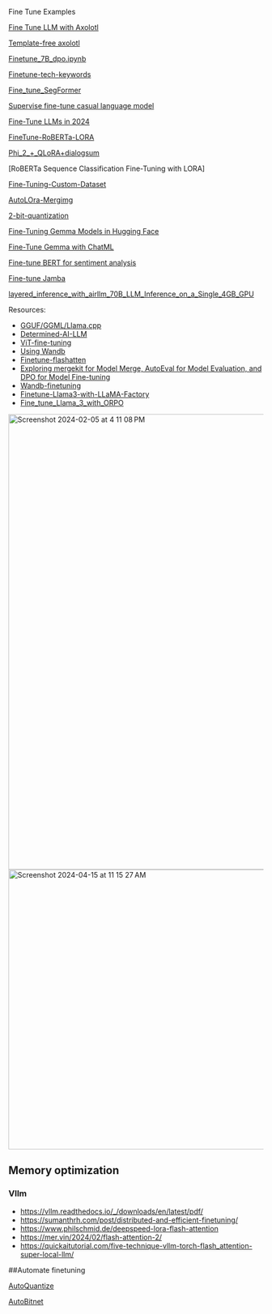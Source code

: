 Fine Tune Examples

[Fine Tune LLM with Axolotl](https://github.com/andysingal/llm-course/blob/main/llama_finetune/Fine_tune_LLMs_with_Axolotl.ipynb)

[Template-free axolotl](https://hamel.dev/notes/llm/finetuning/09_template_free.html)

[Finetune_7B_dpo.ipynb](https://github.com/andysingal/llm-course/blob/main/llama_finetune/Finetune_7B_dpo.ipynb)

[Finetune-tech-keywords](https://github.com/andysingal/llm-course/blob/main/llama_finetune/finetune_tech_keywords.ipynb)

[Fine_tune_SegFormer](https://github.com/andysingal/llm-course/blob/main/llama_finetune/Fine_tune_SegFormer_on_custom_dataset.ipynb)

[Supervise fine-tune casual language model](https://www.kaggle.com/code/aisuko/supervise-fine-tune-casual-language-model)

[Fine-Tune LLMs in 2024](https://www.determined.ai/blog/llm-finetuning)

[FineTune-RoBERTa-LORA](https://new.qq.com/rain/a/20240213A02E8M00)

[Phi_2_+_QLoRA+dialogsum](https://github.com/andysingal/llm-course/blob/main/llama_finetune/Phi_2_%2B_QLoRA%2Bdialogsum.ipynb)

[RoBERTa Sequence Classification Fine-Tuning with LORA]

[Fine-Tuning-Custom-Dataset](https://github.com/andysingal/llm-course/blob/main/llama_finetune/fine-tuning-custom-dataset.ipynb)

[AutoLOra-Mergimg](https://github.com/andysingal/llm-course/blob/main/llama_finetune/%F0%9F%A7%9C_AutoLoRAMerging_(Ties%2C_Dare%2C_MagnitudePrune).ipynb) 

[2-bit-quantization](https://github.com/andysingal/llm-course/blob/main/llama_finetune/2_bit_Quantization.ipynb)

[Fine-Tuning Gemma Models in Hugging Face](https://github.com/andysingal/llm-course/blob/main/llama_finetune/examples_notebook_sft_peft.ipynb)

[Fine-Tune Gemma with ChatML](https://github.com/andysingal/llm-course/blob/main/llama_finetune/gemma-lora-example.ipynb)

[Fine-tune BERT for sentiment analysis](https://skimai.com/fine-tuning-bert-for-sentiment-analysis/)

[Fine-tune Jamba](https://github.com/andysingal/llm-course/blob/main/llama_finetune/fine_tune_Jamba.ipynb)

[layered_inference_with_airllm_70B_LLM_Inference_on_a_Single_4GB_GPU](https://github.com/andysingal/llm-course/blob/main/llama_finetune/notebooks/layered_inference_with_airllm_70B_LLM_Inference_on_a_Single_4GB_GPU.ipynb) 




Resources:
- [GGUF/GGML/Llama.cpp](https://github.com/andysingal/llm-course/blob/main/llama_finetune/file_types.md)
- [Determined-AI-LLM](https://www.determined.ai/blog/llm-finetuning)
- [ViT-fine-tuning](https://github.com/olonok69/LLM_Notebooks/blob/main/image/Image_classification_NSWF_full_training.ipynb)
- [Using Wandb](https://wandb.ai/site/solutions/llm-fine-tuning)
- [Finetune-flashatten](https://medium.com/@yernenip/optimizing-phi-2-a-deep-dive-into-fine-tuning-small-language-models-9d545ac90a99)
- [Exploring mergekit for Model Merge, AutoEval for Model Evaluation, and DPO for Model Fine-tuning](https://medium.com/towards-data-science/exploring-mergekit-for-model-merge-and-autoeval-for-model-evaluation-c681766fd1f3)
- [Wandb-finetuning](https://wandb.ai/fully-connected/blog/distilbert)
- [Finetune-Llama3-with-LLaMA-Factory](https://github.com/andysingal/llm-course/blob/main/llama_finetune/notebooks/Finetune_Llama3_with_LLaMA_Factory.ipynb)
- [Fine_tune_Llama_3_with_ORPO](https://github.com/andysingal/llm-course/blob/main/llama_finetune/notebooks/Fine_tune_Llama_3_with_ORPO.ipynb) 


<img width="900" alt="Screenshot 2024-02-05 at 4 11 08 PM" src="https://github.com/andysingal/llm-course/assets/20493493/81eef3c8-d3a5-4a3b-a0dd-174dd7c65de1">

<img width="553" alt="Screenshot 2024-04-15 at 11 15 27 AM" src="https://github.com/andysingal/llm-course/assets/20493493/48667f68-e5a5-4722-b090-f8f277f1ff1e">


## Memory optimization
### Vllm
- https://vllm.readthedocs.io/_/downloads/en/latest/pdf/ 
- https://sumanthrh.com/post/distributed-and-efficient-finetuning/ 
- https://www.philschmid.de/deepspeed-lora-flash-attention 
- https://mer.vin/2024/02/flash-attention-2/
- https://quickaitutorial.com/five-technique-vllm-torch-flash_attention-super-local-llm/


##Automate finetuning

[AutoQuantize](https://github.com/andysingal/llm-course/blob/main/llama_finetune/%F0%9F%A4%96_AutoQuantize_(GGUF%2C_AWQ%2C_EXL2%2C_GPTQ).ipynb)

[AutoBitnet](https://github.com/andysingal/llm-course/blob/main/llama_finetune/%F0%9F%8C%8A_AutoBitnet.ipynb)



